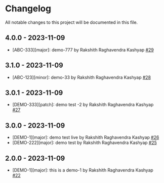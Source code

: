 # Changelog

All notable changes to this project will be documented in this file.

## 4.0.0 - 2023-11-09

- [ABC-333][major]: demo-777 by Rakshith Raghavendra Kashyap [#29](https://github.com/kashyaprakshith/change-log/pull/29)

## 3.1.0 - 2023-11-09

- [ABC-123][minor]: demo-33 by Rakshith Raghavendra Kashyap [#28](https://github.com/kashyaprakshith/change-log/pull/28)

## 3.0.1 - 2023-11-09

- [DEMO-333][patch]: demo test -2 by Rakshith Raghavendra Kashyap [#27](https://github.com/kashyaprakshith/change-log/pull/27)

## 3.0.0 - 2023-11-09

- [DEMO-1][major]: demo test live by Rakshith Raghavendra Kashyap [#26](https://github.com/kashyaprakshith/change-log/pull/26)
- [DEMO-222][major]:  demo test by Rakshith Raghavendra Kashyap [#25](https://github.com/kashyaprakshith/change-log/pull/25)

## 2.0.0 - 2023-11-09

- [DEMO-1][major]: this is a demo-1 by Rakshith Raghavendra Kashyap [#22](https://github.com/kashyaprakshith/change-log/pull/22)
